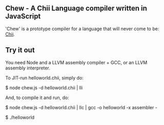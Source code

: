 Chew - A Chii Language compiler written in JavaScript
--------------------------------------------------------

'Chew' is a prototype compiler for a language that will never come to be: [Chii][chiihp].

[chiihp]: http://n2liquid.wordpress.com/category/chii-language/

Try it out
----------

You need Node and a LLVM assembly compiler + GCC, or an LLVM assembly interpreter.

To JIT-run helloworld.chii, simply do:

$ node chew.js -d helloworld.chii | lli

And, to compile it and run, do:

$ node chew.js -d helloworld.chii | llc | gcc -o helloworld -x assembler -

$ ./helloworld